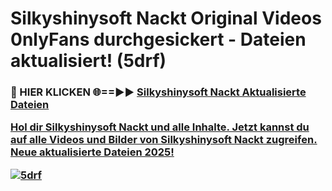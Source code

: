 # Silkyshinysoft Nackt Original Videos 0nlyFans durchgesickert - Dateien aktualisiert! (5drf)

<h3>🔴 HIER KLICKEN 🌐==►► <a href="https://tinyurl.com/h6vf6nb8" rel="nofollow">Silkyshinysoft Nackt Aktualisierte Dateien

Hol dir Silkyshinysoft Nackt und alle Inhalte. Jetzt kannst du auf alle Videos und Bilder von Silkyshinysoft Nackt zugreifen. Neue aktualisierte Dateien 2025!

[![5drf](https://i.imgur.com/sD4kR3V.gif)](https://tinyurl.com/h6vf6nb8)
